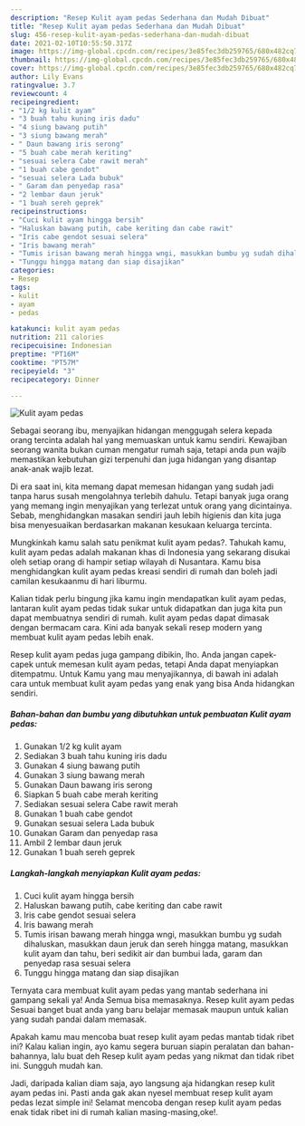 ```yaml
---
description: "Resep Kulit ayam pedas Sederhana dan Mudah Dibuat"
title: "Resep Kulit ayam pedas Sederhana dan Mudah Dibuat"
slug: 456-resep-kulit-ayam-pedas-sederhana-dan-mudah-dibuat
date: 2021-02-10T10:55:50.317Z
image: https://img-global.cpcdn.com/recipes/3e85fec3db259765/680x482cq70/kulit-ayam-pedas-foto-resep-utama.jpg
thumbnail: https://img-global.cpcdn.com/recipes/3e85fec3db259765/680x482cq70/kulit-ayam-pedas-foto-resep-utama.jpg
cover: https://img-global.cpcdn.com/recipes/3e85fec3db259765/680x482cq70/kulit-ayam-pedas-foto-resep-utama.jpg
author: Lily Evans
ratingvalue: 3.7
reviewcount: 4
recipeingredient:
- "1/2 kg kulit ayam"
- "3 buah tahu kuning iris dadu"
- "4 siung bawang putih"
- "3 siung bawang merah"
- " Daun bawang iris serong"
- "5 buah cabe merah keriting"
- "sesuai selera Cabe rawit merah"
- "1 buah cabe gendot"
- "sesuai selera Lada bubuk"
- " Garam dan penyedap rasa"
- "2 lembar daun jeruk"
- "1 buah sereh geprek"
recipeinstructions:
- "Cuci kulit ayam hingga bersih"
- "Haluskan bawang putih, cabe keriting dan cabe rawit"
- "Iris cabe gendot sesuai selera"
- "Iris bawang merah"
- "Tumis irisan bawang merah hingga wngi, masukkan bumbu yg sudah dihaluskan, masukkan daun jeruk dan sereh hingga matang, masukkan kulit ayam dan tahu, beri sedikit air dan bumbui lada, garam dan penyedap rasa sesuai selera"
- "Tunggu hingga matang dan siap disajikan"
categories:
- Resep
tags:
- kulit
- ayam
- pedas

katakunci: kulit ayam pedas 
nutrition: 211 calories
recipecuisine: Indonesian
preptime: "PT16M"
cooktime: "PT57M"
recipeyield: "3"
recipecategory: Dinner

---
```



![Kulit ayam pedas](https://img-global.cpcdn.com/recipes/3e85fec3db259765/680x482cq70/kulit-ayam-pedas-foto-resep-utama.jpg)

Sebagai seorang ibu, menyajikan hidangan menggugah selera kepada orang tercinta adalah hal yang memuaskan untuk kamu sendiri. Kewajiban seorang  wanita bukan cuman mengatur rumah saja, tetapi anda pun wajib memastikan kebutuhan gizi terpenuhi dan juga hidangan yang disantap anak-anak wajib lezat.

Di era  saat ini, kita memang dapat memesan hidangan yang sudah jadi tanpa harus susah mengolahnya terlebih dahulu. Tetapi banyak juga orang yang memang ingin menyajikan yang terlezat untuk orang yang dicintainya. Sebab, menghidangkan masakan sendiri jauh lebih higienis dan kita juga bisa menyesuaikan berdasarkan makanan kesukaan keluarga tercinta. 



Mungkinkah kamu salah satu penikmat kulit ayam pedas?. Tahukah kamu, kulit ayam pedas adalah makanan khas di Indonesia yang sekarang disukai oleh setiap orang di hampir setiap wilayah di Nusantara. Kamu bisa menghidangkan kulit ayam pedas kreasi sendiri di rumah dan boleh jadi camilan kesukaanmu di hari liburmu.

Kalian tidak perlu bingung jika kamu ingin mendapatkan kulit ayam pedas, lantaran kulit ayam pedas tidak sukar untuk didapatkan dan juga kita pun dapat membuatnya sendiri di rumah. kulit ayam pedas dapat dimasak dengan bermacam cara. Kini ada banyak sekali resep modern yang membuat kulit ayam pedas lebih enak.

Resep kulit ayam pedas juga gampang dibikin, lho. Anda jangan capek-capek untuk memesan kulit ayam pedas, tetapi Anda dapat menyiapkan ditempatmu. Untuk Kamu yang mau menyajikannya, di bawah ini adalah cara untuk membuat kulit ayam pedas yang enak yang bisa Anda hidangkan sendiri.

<!--inarticleads1-->

##### Bahan-bahan dan bumbu yang dibutuhkan untuk pembuatan Kulit ayam pedas:

1. Gunakan 1/2 kg kulit ayam
1. Sediakan 3 buah tahu kuning iris dadu
1. Gunakan 4 siung bawang putih
1. Gunakan 3 siung bawang merah
1. Gunakan  Daun bawang iris serong
1. Siapkan 5 buah cabe merah keriting
1. Sediakan sesuai selera Cabe rawit merah
1. Gunakan 1 buah cabe gendot
1. Gunakan sesuai selera Lada bubuk
1. Gunakan  Garam dan penyedap rasa
1. Ambil 2 lembar daun jeruk
1. Gunakan 1 buah sereh geprek




<!--inarticleads2-->

##### Langkah-langkah menyiapkan Kulit ayam pedas:

1. Cuci kulit ayam hingga bersih
1. Haluskan bawang putih, cabe keriting dan cabe rawit
1. Iris cabe gendot sesuai selera
1. Iris bawang merah
1. Tumis irisan bawang merah hingga wngi, masukkan bumbu yg sudah dihaluskan, masukkan daun jeruk dan sereh hingga matang, masukkan kulit ayam dan tahu, beri sedikit air dan bumbui lada, garam dan penyedap rasa sesuai selera
1. Tunggu hingga matang dan siap disajikan




Ternyata cara membuat kulit ayam pedas yang mantab sederhana ini gampang sekali ya! Anda Semua bisa memasaknya. Resep kulit ayam pedas Sesuai banget buat anda yang baru belajar memasak maupun untuk kalian yang sudah pandai dalam memasak.

Apakah kamu mau mencoba buat resep kulit ayam pedas mantab tidak ribet ini? Kalau kalian ingin, ayo kamu segera buruan siapin peralatan dan bahan-bahannya, lalu buat deh Resep kulit ayam pedas yang nikmat dan tidak ribet ini. Sungguh mudah kan. 

Jadi, daripada kalian diam saja, ayo langsung aja hidangkan resep kulit ayam pedas ini. Pasti anda gak akan nyesel membuat resep kulit ayam pedas lezat simple ini! Selamat mencoba dengan resep kulit ayam pedas enak tidak ribet ini di rumah kalian masing-masing,oke!.

